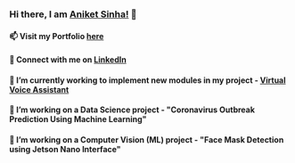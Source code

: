 ### Hi there, I am <a href =  "aniketsinha06.github.io">Aniket Sinha!</a> 👋
#### 📫 Visit my Portfolio <a href =  "https://aniketsinha06.github.io/voice_assistant.html">here</a>
#### 💬 Connect with me on <a href =  "https://www.linkedin.com/in/aniket-sinha">LinkedIn</a>
#### 🔭 I’m currently working to implement new modules in my project - <a href =  "https://aniketsinha06.github.io/voice_assistant.html">Virtual Voice Assistant</a>
#### 🌱 I’m working on a Data Science project - "Coronavirus Outbreak Prediction Using Machine Learning"
#### 🌱 I’m working on a Computer Vision (ML) project -  "Face Mask Detection using Jetson Nano Interface"

<!--
**aniketsinha06/aniketsinha06** is a ✨ _special_ ✨ repository because its `README.md` (this file) appears on your GitHub profile.

Here are some ideas to get you started:

- 🔭 I’m currently working on project - Virtual Voice Assistant
- 🌱 I’m currently learning Data Science
- 💬 Ask me about my work
- 📫 How to reach me: <a href =  "aniketsinha06.github.io">Click Here</a>
- 😄 Pronouns: He/Him
- ⚡ Fun fact: 
-->
